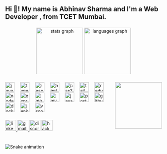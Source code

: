 <h2 align="left">Hi 👋! My name is Abhinav Sharma and I'm a Web Developer , from TCET Mumbai.</h2>

###

<div align="center">
  <img src="https://github-readme-stats.vercel.app/api?username=Abhinav-Sharma06&hide_title=false&hide_rank=false&show_icons=true&include_all_commits=true&count_private=true&disable_animations=false&theme=tokyonight&locale=en&hide_border=false" height="150" alt="stats graph"  />
  <img src="https://github-readme-stats.vercel.app/api/top-langs?username=Abhinav-Sharma06&locale=en&hide_title=false&layout=compact&card_width=320&langs_count=5&theme=monokai&hide_border=false" height="150" alt="languages graph"  />
</div>

###

<img align="right" height="150" src="https://user-images.githubusercontent.com/74038190/212749447-bfb7e725-6987-49d9-ae85-2015e3e7cc41.gif"  />

###

<div align="left">
  <img src="https://cdn.jsdelivr.net/gh/devicons/devicon/icons/javascript/javascript-original.svg" height="30" alt="javascript logo"  />
  <img width="10" />
  <img src="https://cdn.simpleicons.org/typescript/3178C6" height="30" alt="typescript logo"  />
  <img width="10" />
  <img src="https://cdn.jsdelivr.net/gh/devicons/devicon/icons/react/react-original.svg" height="30" alt="react logo"  />
  <img width="10" />
  <img src="https://cdn.jsdelivr.net/gh/devicons/devicon/icons/html5/html5-original.svg" height="30" alt="html5 logo"  />
  <img width="10" />
  <img src="https://cdn.jsdelivr.net/gh/devicons/devicon/icons/css3/css3-original.svg" height="30" alt="css3 logo"  />
  <img width="10" />
  <img src="https://cdn.simpleicons.org/tailwindcss/06B6D4" height="30" alt="tailwindcss logo"  />
  <img width="10" />
  <img src="https://cdn.jsdelivr.net/gh/devicons/devicon/icons/redux/redux-original.svg" height="30" alt="redux logo"  />
  <img width="10" />
  <img src="https://cdn.simpleicons.org/nodedotjs/339933" height="30" alt="nodejs logo"  />
  <img width="10" />
  <img src="https://skillicons.dev/icons?i=express" height="30" alt="express logo"  />
  <img width="10" />
  <img src="https://cdn.jsdelivr.net/gh/devicons/devicon/icons/mongodb/mongodb-original.svg" height="30" alt="mongodb logo"  />
  <img width="10" />
  <img src="https://cdn.simpleicons.org/mysql/4479A1" height="30" alt="mysql logo"  />
  <img width="10" />
  <img src="https://cdn.jsdelivr.net/gh/devicons/devicon/icons/java/java-original.svg" height="30" alt="java logo"  />
  <img width="10" />
  <img src="https://skillicons.dev/icons?i=postman" height="30" alt="postman logo"  />
  <img width="10" />
  <img src="https://skillicons.dev/icons?i=github" height="30" alt="github logo"  />
  <img width="10" />
  <img src="https://cdn.simpleicons.org/docker/2496ED" height="30" alt="docker logo"  />
  <img width="10" />
  <img src="https://cdn.simpleicons.org/jenkins/D24939" height="30" alt="jenkins logo"  />
  <img width="10" />
  <img src="https://cdn.simpleicons.org/visualstudiocode/007ACC" height="30" alt="vscode logo"  />
</div>

###

<div align="left">
  <a href="https://www.linkedin.com/in/abhinav-sharma-24667922a/" target="_blank">
    <img src="https://img.shields.io/static/v1?message=LinkedIn&logo=linkedin&label=&color=0077B5&logoColor=white&labelColor=&style=for-the-badge" height="35" alt="linkedin logo"  />
  </a>
  <a href="https://mail.google.com/mail/u/0/#inbox" target="_blank">
    <img src="https://img.shields.io/static/v1?message=Gmail&logo=gmail&label=&color=D14836&logoColor=white&labelColor=&style=for-the-badge" height="35" alt="gmail logo"  />
  </a>
  <img src="https://img.shields.io/static/v1?message=Discord&logo=discord&label=&color=7289DA&logoColor=white&labelColor=&style=for-the-badge" height="35" alt="discord logo"  />
  <a href="https://www.hackerrank.com/profile/abhinavsharma6" target="_blank">
    <img src="https://img.shields.io/static/v1?message=HackerRank&logo=hackerrank&label=&color=2EC866&logoColor=white&labelColor=&style=for-the-badge" height="35" alt="hackerrank logo"  />
  </a>
</div>

###

<br clear="both">

<img src="https://raw.githubusercontent.com/Abhinav-Sharma06/Abhinav-Sharma06/output/snake.svg" alt="Snake animation" />

###
